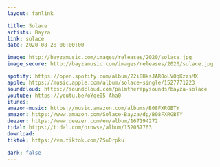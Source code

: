 ```yaml
---
layout: fanlink

title: Solace
artists: Bayza
link: solace
date: 2020-08-28 00:00:00

image: http://bayzamusic.com/images/releases/2020/solace.jpg
image_secure: http://bayzamusic.com/images/releases/2020/solace.jpg

spotify: https://open.spotify.com/album/22i8HksJAROoLVOqKzzsMX
apple: https://music.apple.com/album/solace-single/1527771223
soundcloud: https://soundcloud.com/palmtherapysounds/bayza-solace
youtube: https://youtu.be/oYqe05-Aha0
itunes:
amazon-music: https://music.amazon.com/albums/B08FXRGBTY
amazon: https://www.amazon.com/Solace-Bayza/dp/B08FXRGBTY
deezer: https://www.deezer.com/en/album/167194272
tidal: https://tidal.com/browse/album/152057763
download:
tiktok: https://vm.tiktok.com/ZSuDrpku

dark: false
---
```

